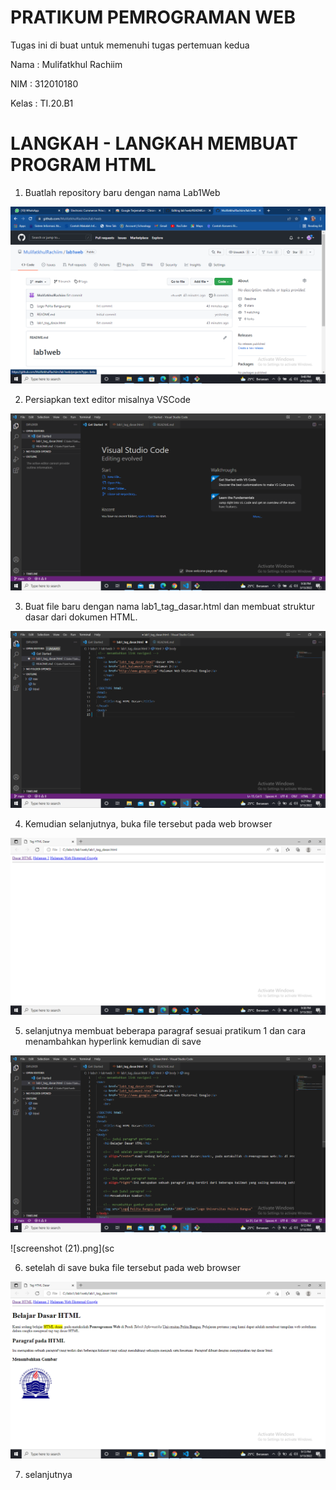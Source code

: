 # PRATIKUM PEMROGRAMAN WEB
Tugas ini di buat untuk memenuhi tugas pertemuan kedua

Nama  : Mulifatkhul Rachiim

NIM   : 312010180

Kelas : TI.20.B1

# LANGKAH - LANGKAH MEMBUAT PROGRAM HTML

1. Buatlah repository baru dengan nama Lab1Web

![Lab.png](sc_pratikum/Lab.png)

2. Persiapkan text editor misalnya VSCode

![lab1.png](sc_pratikum/lab1.png)

3. Buat file baru dengan nama lab1_tag_dasar.html dan membuat struktur dasar dari dokumen HTML.

![lab2.png](sc_pratikum/lab2.png)

4. Kemudian selanjutnya, buka file tersebut pada web browser 

![lab3.png](sc_pratikum/lab3.png)

5. selanjutnya membuat beberapa paragraf sesuai pratikum 1 dan cara menambahkan hyperlink kemudian di save

![lab4.png](sc_pratikum/lab4.png)

![screenshot (21).png](sc

6. setelah di save buka file tersebut pada web browser

![lab5.png](sc_pratikum/lab5.png)

7. selanjutnya 

